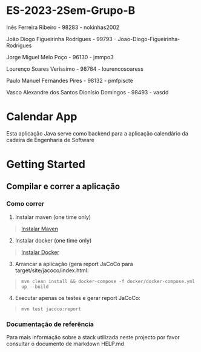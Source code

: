 # ES-2023-2Sem-Grupo-B

Inês Ferreira Ribeiro - 98283 - nokinhas2002

João Diogo Figueirinha Rodrigues  - 99793 - Joao-Diogo-Figueirinha-Rodrigues

Jorge Miguel Melo Poço - 96130 - jmmpo3

Lourenço Soares Veríssimo - 98784 - lourencosoaress

Paulo Manuel Fernandes Pires - 98132 - pmfpiscte

Vasco Alexandre dos Santos Dionísio Domingos - 98493 - vasdd

# Calendar App

Esta aplicação Java serve como backend para a aplicação calendário da cadeira de Engenharia de Software

# Getting Started
## Compilar e correr a aplicação

### Como correr
1. Instalar maven (one time only)
> [Instalar Maven](https://maven.apache.org/install.html)
2. Instalar docker (one time only)
> [Instalar Docker](https://docs.docker.com/desktop/install/windows-install/)
3. Arrancar a aplicação (gera report JaCoCo para target/site/jacoco/index.html:
> `mvn clean install && docker-compose -f docker/docker-compose.yml up --build`
4. Executar apenas os testes e gerar report JaCoCo:
> `mvn test jacoco:report`

### Documentação de referência
Para mais informação sobre a stack utilizada neste projecto por favor consultar o documento de markdown HELP.md
